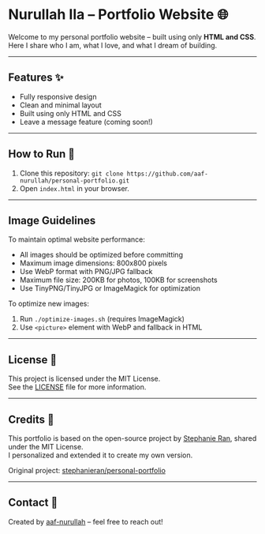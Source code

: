 # Nurullah Ila – Portfolio Website 🌐

Welcome to my personal portfolio website – built using only **HTML and CSS**.  
Here I share who I am, what I love, and what I dream of building.

---

## Features ✨

- Fully responsive design  
- Clean and minimal layout  
- Built using only HTML and CSS  
- Leave a message feature (coming soon!)

---

## How to Run 🚀

1. Clone this repository: `git clone https://github.com/aaf-nurullah/personal-portfolio.git`  
2. Open `index.html` in your browser.

---

## Image Guidelines

To maintain optimal website performance:

- All images should be optimized before committing  
- Maximum image dimensions: 800x800 pixels  
- Use WebP format with PNG/JPG fallback  
- Maximum file size: 200KB for photos, 100KB for screenshots  
- Use TinyPNG/TinyJPG or ImageMagick for optimization

To optimize new images:

1. Run `./optimize-images.sh` (requires ImageMagick)  
2. Use `<picture>` element with WebP and fallback in HTML

---

## License 📄

This project is licensed under the MIT License.  
See the [LICENSE](./LICENSE) file for more information.

---

## Credits 🙌

This portfolio is based on the open-source project by [Stephanie Ran](https://github.com/stephanieran/personal-portfolio), shared under the MIT License.  
I personalized and extended it to create my own version.

Original project: [stephanieran/personal-portfolio](https://github.com/stephanieran/personal-portfolio)

---

## Contact 📧

Created by [aaf-nurullah](https://aaf-nurullah.github.io/personal-portfolio/) – feel free to reach out!